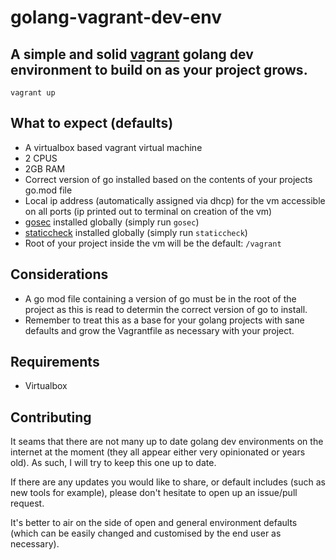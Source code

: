 # golang-vagrant-dev-env

## A simple and solid [vagrant](https://www.vagrantup.com/) golang dev environment to build on as your project grows.

`vagrant up`

## What to expect (defaults)

- A virtualbox based vagrant virtual machine
- 2 CPUS
- 2GB RAM
- Correct version of go installed based on the contents of your projects go.mod file
- Local ip address (automatically assigned via dhcp) for the vm accessible on all ports (ip printed out to terminal on creation of the vm)
- [gosec](https://github.com/securego/gosec) installed globally (simply run `gosec`)
- [staticcheck](https://github.com/dominikh/go-tools) installed globally (simply run `staticcheck`)
- Root of your project inside the vm will be the default: `/vagrant`

## Considerations

- A go mod file containing a version of go must be in the root of the project as this is read to determin the correct version of go to install.
- Remember to treat this as a base for your golang projects with sane defaults and grow the Vagrantfile as necessary with your project.

## Requirements

- Virtualbox

## Contributing

It seams that there are not many up to date golang dev environments on the internet at the moment (they all appear either very opinionated or years old). As such, I will try to keep this one up to date.

If there are any updates you would like to share, or default includes (such as new tools for example), please don't hesitate to open up an issue/pull request.

It's better to air on the side of open and general environment defaults (which can be easily changed and customised by the end user as necessary).
